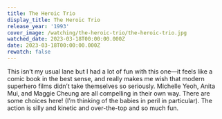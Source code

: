 ```yaml
---
title: The Heroic Trio
display_title: The Heroic Trio
release_year: '1993'
cover_image: /watching/the-heroic-trio/the-heroic-trio.jpg
watched_date: 2023-03-18T00:00:00.000Z
date: 2023-03-18T00:00:00.000Z
rewatch: false
---
```

This isn’t my usual lane but I had a lot of fun with this one—it feels like a comic book in the best sense, and really makes me wish that modern superhero films didn’t take themselves so seriously. Michelle Yeoh, Anita Mui, and Maggie Cheung are all compelling in their own way. There are some choices here! (I’m thinking of the babies in peril in particular). The action is silly and kinetic and over-the-top and so much fun.
